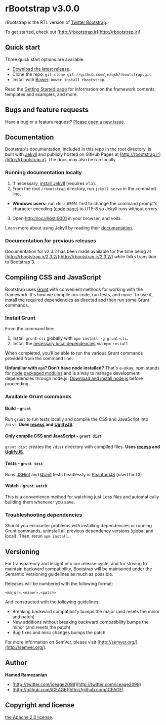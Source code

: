 # rBootstrap v3.0.0

rBootstrap is the RTL version of [Twitter Bootstrap](http://getbootstrap.com).

To get started, check out [http://rbootstrap.ir](http://rbootstrap.ir)!



## Quick start

Three quick start options are available:

* [Download the latest release](https://github.com/jnaqsh/rbootstrap/releases/tag/v3.0.0).
* Clone the repo: `git clone git://github.com/jnaqsh/rbootstrap.git`.
* Install with [Bower](http://bower.io): `bower install rbootstrap`.

Read the [Getting Started page](http://rbootstrap.ir/getting-started/) for information on the framework contents, templates and examples, and more.



## Bugs and feature requests

Have a bug or a feature request? [Please open a new issue](https://github.com/jnaqsh/rbootstrap/issues).



## Documentation

Bootstrap's documentation, included in this repo in the root directory, is built with [Jekyll](http://jekyllrb.com) and publicly hosted on GitHub Pages at [http://rbootstrap.ir](http://rbootstrap.ir). The docs may also be run locally.

### Running documentation locally

1. If necessary, [install Jekyll](http://jekyllrb.com/docs/installation) (requires v1.x).
2. From the root `/rbootstrap` directory, run `jekyll serve` in the command line.
  - **Windows users:** run `chcp 65001` first to change the command prompt's character encoding ([code page](http://en.wikipedia.org/wiki/Windows_code_page)) to UTF-8 so Jekyll runs without errors.
3. Open [http://localhost:9001](http://localhost:9001) in your browser, and voilà.

Learn more about using Jekyll by reading their [documentation](http://jekyllrb.com/docs/home/).

### Documentation for previous releases

Documentation for v2.3.2 has been made available for the time being at [http://rbootstrap.ir/2.3.2/](http://rbootstrap.ir/2.3.2/) while folks transition to Bootstrap 3.



## Compiling CSS and JavaScript

Bootstrap uses [Grunt](http://gruntjs.com/) with convenient methods for working with the framework. It's how we compile our code, run tests, and more. To use it, install the required dependencies as directed and then run some Grunt commands.

### Install Grunt

From the command line:

1. Install `grunt-cli` globally with `npm install -g grunt-cli`.
2. Install the [necessary local dependencies](package.json) via `npm install`

When completed, you'll be able to run the various Grunt commands provided from the command line.

**Unfamiliar with `npm`? Don't have node installed?** That's a-okay. npm stands for [node packaged modules](http://npmjs.org/) and is a way to manage development dependencies through node.js. [Download and install node.js](http://nodejs.org/download/) before proceeding.

### Available Grunt commands

#### Build - `grunt`
Run `grunt` to run tests locally and compile the CSS and JavaScript into `/dist`. **Uses [recess](http://twitter.github.io/recess/) and [UglifyJS](http://lisperator.net/uglifyjs/).**

#### Only compile CSS and JavaScript - `grunt dist`
`grunt dist` creates the `/dist` directory with compiled files. **Uses [recess](http://twitter.github.io/recess/) and [UglifyJS](http://lisperator.net/uglifyjs/).**

#### Tests - `grunt test`
Runs [JSHint](http://jshint.com) and [QUnit](http://qunitjs.com/) tests headlessly in [PhantomJS](http://phantomjs.org/) (used for CI).

#### Watch - `grunt watch`
This is a convenience method for watching just Less files and automatically building them whenever you save.

### Troubleshooting dependencies

Should you encounter problems with installing dependencies or running Grunt commands, uninstall all previous dependency versions (global and local). Then, rerun `npm install`.



## Versioning

For transparency and insight into our release cycle, and for striving to maintain backward compatibility, Bootstrap will be maintained under the Semantic Versioning guidelines as much as possible.

Releases will be numbered with the following format:

`<major>.<minor>.<patch>`

And constructed with the following guidelines:

* Breaking backward compatibility bumps the major (and resets the minor and patch)
* New additions without breaking backward compatibility bumps the minor (and resets the patch)
* Bug fixes and misc changes bumps the patch

For more information on SemVer, please visit [http://semver.org/](http://semver.org/).



## Author

**Hamed Ramezanian**

+ [http://twitter.com/iceage2098](http://twitter.com/iceage2098)
+ [http://github.com/iCEAGE](http://github.com/iCEAGE)



## Copyright and license

[the Apache 2.0 license](LICENSE).
